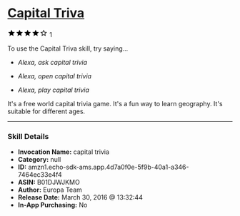 # [Capital Triva](http://alexa.amazon.com/#skills/amzn1.echo-sdk-ams.app.4d7a0f0e-5f9b-40a1-a346-7464ec33e4f4)
![4 stars](../../images/ic_star_black_18dp_1x.png)![4 stars](../../images/ic_star_black_18dp_1x.png)![4 stars](../../images/ic_star_black_18dp_1x.png)![4 stars](../../images/ic_star_black_18dp_1x.png)![4 stars](../../images/ic_star_border_black_18dp_1x.png) 1

To use the Capital Triva skill, try saying...

* *Alexa, ask capital trivia*

* *Alexa, open capital trivia*

* *Alexa, play capital trivia*

It's a free world capital trivia game. It's a fun way to learn geography. It's suitable for different ages.

***

### Skill Details

* **Invocation Name:** capital trivia
* **Category:** null
* **ID:** amzn1.echo-sdk-ams.app.4d7a0f0e-5f9b-40a1-a346-7464ec33e4f4
* **ASIN:** B01DJWJKMO
* **Author:** Europa Team
* **Release Date:** March 30, 2016 @ 13:32:44
* **In-App Purchasing:** No
